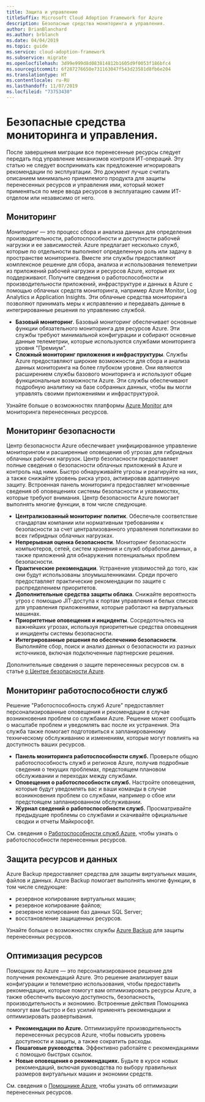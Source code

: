 ```yaml
---
title: Защита и управление
titleSuffix: Microsoft Cloud Adoption Framework for Azure
description: Безопасные средства мониторинга и управления.
author: BrianBlanchard
ms.author: brblanch
ms.date: 04/04/2019
ms.topic: guide
ms.service: cloud-adoption-framework
ms.subservice: migrate
ms.openlocfilehash: 3d99e999d8d083814812b1605d9f0053f186bfc4
ms.sourcegitcommit: 6f287276650e731163047f543d23581d8fb6e204
ms.translationtype: HT
ms.contentlocale: ru-RU
ms.lasthandoff: 11/07/2019
ms.locfileid: "73753430"
---
```

# <a name="secure-monitoring-and-management-tools"></a>Безопасные средства мониторинга и управления.

После завершения миграции все перенесенные ресурсы следует передать под управление механизмов контроля ИТ-операций. Эту статью не следует воспринимать как предложение игнорировать рекомендации по эксплуатации. Это документ лучше считать описанием минимально приемлемого продукта для защиты перенесенных ресурсов и управления ими, который может применяться по мере ввода ресурсов в эксплуатацию самим ИТ-отделом или независимо от него.

## <a name="monitoring"></a>Мониторинг

*Мониторинг* — это процесс сбора и анализа данных для определения производительности, работоспособности и доступности рабочей нагрузки и ее зависимостей. Azure предлагает несколько служб, которые по отдельности выполняют определенную роль или задачу в пространстве мониторинга. Вместе эти службы предоставляют комплексное решение для сбора, анализа и использования телеметрии из приложений рабочей нагрузки и ресурсов Azure, которые их поддерживают. Получите сведения о работоспособности и производительности приложений, инфраструктуре и данных в Azure с помощью облачных средств мониторинга, например Azure Monitor, Log Analytics и Application Insights. Эти облачные средства мониторинга позволяют принимать меры к исправлению и передавать данные в интегрированные решения по управлению службой.

- **Базовый мониторинг**. Базовый мониторинг обеспечивает основные функции обязательного мониторинга для ресурсов Azure. Эти службы требуют минимальной конфигурации и собирают основные данные телеметрии, которые используются службами мониторинга уровня "Премиум".
- **Сложный мониторинг приложения и инфраструктуры**. Службы Azure предоставляют широкие возможности для сбора и анализа данных мониторинга на более глубоком уровне. Они являются расширением службы базового мониторинга и используют общие функциональные возможности Azure. Эти службы обеспечивают подробную аналитику на базе собранных данных, чтобы вы могли управлять своими приложениями и инфраструктурой.

Узнайте больше о возможностях платформы [Azure Monitor](https://docs.microsoft.com/azure/azure-monitor/overview) для мониторинга перенесенных ресурсов.

## <a name="security-monitoring"></a>Мониторинг безопасности

Центр безопасности Azure обеспечивает унифицированное управление мониторингом и расширенные оповещения об угрозах для гибридных облачных рабочих нагрузок. Центр безопасности предоставляет полные сведения о безопасности облачных приложений в Azure и контроль над ними. Быстро обнаруживайте угрозы и реагируйте на них, а также снижайте уровень риска угроз, активировав адаптивную защиту. Встроенная панель мониторинга предоставляет мгновенные сведения об оповещениях системы безопасности и уязвимостях, которые требуют внимания. Центр безопасности Azure помогает выполнять многие функции, в том числе следующие.

- **Централизованный мониторинг политик**. Обеспечьте соответствие стандартам компании или нормативным требованиям к безопасности за счет централизованного управления политиками во всех гибридных облачных нагрузках.
- **Непрерывная оценка безопасности**. Мониторинг безопасности компьютеров, сетей, систем хранения и служб обработки данных, а также приложений для обнаружения потенциальных проблем безопасности.
- **Практические рекомендации**. Устранение уязвимостей до того, как они будут использованы злоумышленниками. Среди прочего предоставляет практические рекомендации по защите с распределением приоритетов.
- **Дополнительные средства защиты облака**. Снижайте вероятность угроз с помощью JIT-доступа к портам управления и белых списков для управления приложениями, которые работают на виртуальных машинах.
- **Приоритетные оповещения и инциденты**. Сосредоточьтесь на важнейших угрозах, используя приоритетные средства оповещения и инциденты системы безопасности.
- **Интегрированные решения по обеспечению безопасности**. Выполняйте сбор, поиск и анализ данных о безопасности из разных источников, включая подключенные партнерские решения.

Дополнительные сведения о защите перенесенных ресурсов см. в статье [о Центре безопасности Azure](https://docs.microsoft.com/azure/security-center).

## <a name="service-health-monitoring"></a>Мониторинг работоспособности служб

Решение "Работоспособность служб Azure" предоставляет персонализированные оповещения и рекомендации в случае возникновения проблем со службами Azure. Решение может сообщать о масштабе проблем и уведомлять вас после их устранения. Эта служба также помогает подготовиться к запланированному техническому обслуживанию и изменениям, которые могут повлиять на доступность ваших ресурсов.

- **Панель мониторинга работоспособности служб.** Проверьте общую работоспособность служб и регионов Azure, получив подробные сведения о текущих проблемах, предстоящем плановом обслуживании и переходах между службами.
- **Оповещения о работоспособности служб.** Настройте оповещения, которые будут уведомлять вас и ваши команды в случае возникновения проблем со службами, например о сбое или предстоящем запланированном обслуживании.
- **Журнал сведений о работоспособности служб.** Просматривайте предыдущие проблемы со службами и скачивайте официальные сводки и отчеты Майкрософт.

См. сведения о [Работоспособности служб Azure](https://docs.microsoft.com/azure/service-health), чтобы узнать о работоспособности перенесенных ресурсов.

## <a name="protect-assets-and-data"></a>Защита ресурсов и данных

Azure Backup предоставляет средства для защиты виртуальных машин, файлов и данных. Azure Backup помогает выполнять многие функции, в том числе следующие:

- резервное копирование виртуальных машин;
- резервное копирование файлов;
- резервное копирование баз данных SQL Server;
- восстановление защищенных ресурсов.

Узнайте больше о возможностях службы [Azure Backup](https://docs.microsoft.com/azure/backup) для защиты перенесенных ресурсов.

## <a name="optimize-resources"></a>Оптимизация ресурсов

Помощник по Azure — это персонализированное решение для получения рекомендаций Azure. Это решение анализирует ваши конфигурации и телеметрию использования, чтобы предоставить рекомендации, которые помогут вам оптимизировать ресурсы Azure, а также обеспечить высокую доступность, безопасность, производительность и экономию. Встроенные действия Помощника помогут вам быстро и без усилий применять рекомендации и оптимизировать развертывания.

- **Рекомендации по Azure.** Оптимизируйте производительность перенесенных ресурсов Azure, чтобы повысить уровень доступности и защиты, а также сократить расходы.
- **Пошаговые руководства.** Эффективно работайте с рекомендациями с помощью быстрых ссылок.
- **Новые оповещения о рекомендациях.** Будьте в курсе новых рекомендаций, включая руководства по выбору правильных размеров виртуальных машин и экономии средств.

См. сведения о [Помощнике Azure](https://docs.microsoft.com/azure/advisor/advisor-overview), чтобы узнать об оптимизации перенесенных ресурсов.
